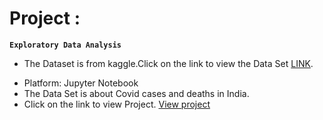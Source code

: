 # Project :
   **`Exploratory Data Analysis`**
   - The Dataset is from kaggle.Click on the link to view the Data Set [LINK](https://www.kaggle.com/datasets/meirnizri/covid19-dataset).
   + Platform: Jupyter Notebook
   + The Data Set is about Covid cases and deaths in India.
   + Click on the link to view Project. [View project](https://github.com/rakeshchris/Data_Visualization/blob/main/Project%20on%20Covid%20Data%20set.ipynb)
